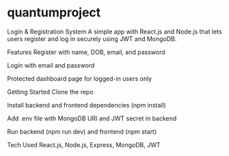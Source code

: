 # quantumproject
Login & Registration System
A simple app with React.js and Node.js that lets users register and log in securely using JWT and MongoDB.

Features
Register with name, DOB, email, and password

Login with email and password

Protected dashboard page for logged-in users only

Getting Started
Clone the repo

Install backend and frontend dependencies (npm install)

Add .env file with MongoDB URI and JWT secret in backend

Run backend (npm run dev) and frontend (npm start)

Tech Used
React.js, Node.js, Express, MongoDB, JWT
